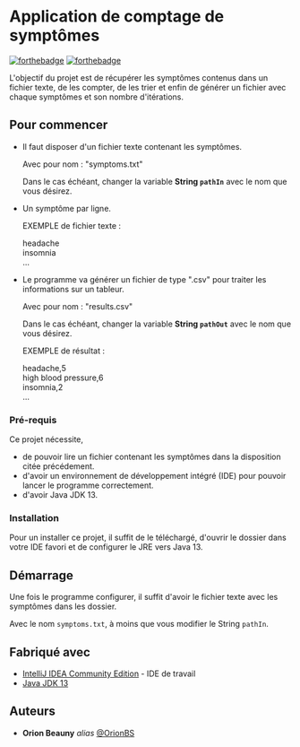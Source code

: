 # Application de comptage de symptômes

[![forthebadge](http://forthebadge.com/images/badges/built-with-love.svg)](http://forthebadge.com)  [![forthebadge](http://forthebadge.com/images/badges/powered-by-electricity.svg)](http://forthebadge.com)

L'objectif du projet est de récupérer les symptômes contenus dans un fichier texte, de les compter, de les trier et enfin de générer un fichier avec chaque symptômes et son nombre d'itérations.

## Pour commencer

- Il faut disposer d'un fichier texte contenant les symptômes.
    
    Avec pour nom : "symptoms.txt"
    
    Dans le cas échéant, changer la variable **String `pathIn`** avec le nom que vous désirez.
    
- Un symptôme par ligne.

    EXEMPLE de fichier texte :
 
    
    headache  
    insomnia  
    ...  
    
- Le programme va générer un fichier de type ".csv" pour traiter les informations sur un tableur.
    
    Avec pour nom : "results.csv"
    
    Dans le cas échéant, changer la variable **String `pathOut`** avec le nom que vous désirez.
    
    EXEMPLE de résultat :
    
    
    headache,5  
    high blood pressure,6  
    insomnia,2  
    ...  

### Pré-requis

Ce projet nécessite,
- de pouvoir lire un fichier contenant les symptômes dans la disposition citée précédement.
- d'avoir un environnement de développement intégré (IDE) pour pouvoir lancer le programme correctement.
- d'avoir Java JDK 13.


### Installation

Pour un installer ce projet,
il suffit de le téléchargé, d'ouvrir le dossier dans votre IDE favori et de configurer le JRE vers Java 13.

## Démarrage

Une fois le programme configurer, il suffit d'avoir le fichier texte avec les symptômes dans les dossier.

Avec le nom `symptoms.txt`, à moins que vous modifier le String `pathIn`.

## Fabriqué avec

* [IntelliJ IDEA Community Edition](https://www.jetbrains.com/idea/download/) - IDE de travail
* [Java JDK 13](https://www.oracle.com/java/technologies/javase-jdk13-downloads.html )

## Auteurs

* **Orion Beauny** _alias_ [@OrionBS](https://github.com/OrionBS)



